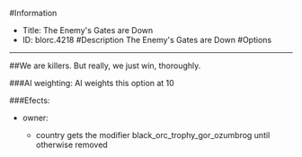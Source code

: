 #Information
 - Title: The Enemy's Gates are Down
 - ID: blorc.4218
#Description
The Enemy's Gates are Down
#Options

___
##We are killers. But really, we just win, thoroughly.

###AI weighting:
AI weights this option at 10


###Efects:<ul><li>owner:</li><ul><li>country gets the modifier black_orc_trophy_gor_ozumbrog until otherwise removed</li></ul></ul>
